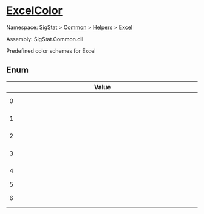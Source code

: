 # [ExcelColor](./ExcelColor.md)
Namespace: [SigStat]() > [Common](./../../README.md) > [Helpers](./../README.md) > [Excel](./README.md)

Assembly: SigStat.Common.dll


Predefined color schemes for Excel

##	Enum

| Value | Name | Summary | 
| --- | --- | --- | 
| <div style="width:490px">0</div>| Primary</div>| Primary color</div>| <br>
| <div style="width:490px">1</div>| Secondary</div>| Secondary color</div>| <br>
| <div style="width:490px">2</div>| Succes</div>| Succes color</div>| <br>
| <div style="width:490px">3</div>| Danger</div>| Danger color</div>| <br>
| <div style="width:490px">4</div>| Warning</div>| Warning color</div>| <br>
| <div style="width:490px">5</div>| Info</div>| Info color</div>| <br>
| <div style="width:490px">6</div>| Transparent</div>| Transparent color</div>| <br>


